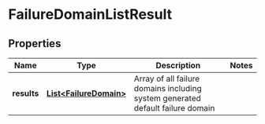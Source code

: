 # FailureDomainListResult

## Properties
Name | Type | Description | Notes
------------ | ------------- | ------------- | -------------
**results** | [**List&lt;FailureDomain&gt;**](FailureDomain.md) | Array of all failure domains including system generated default failure domain  | 
